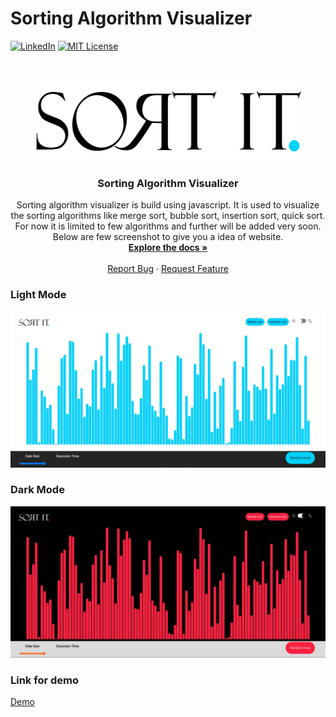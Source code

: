 
# Sorting Algorithm Visualizer
[![LinkedIn][linkedin-shield]][linkedin-url]
[![MIT License][license-shield]][license-url]
<!-- PROJECT LOGO -->
<br />
<p align="center">
  <a href="https://github.com/Adarshkumarmaheshwari/Sorting-Algorithm-Visualizer">
    <img src="logo.png" alt="SortIT" width="430" height="130">
  </a>

  <h3 align="center">Sorting Algorithm Visualizer</h3>

  <p align="center">
    Sorting algorithm visualizer is build using javascript. It is used to visualize the sorting algorithms like merge sort, bubble sort, insertion sort, quick sort.
<br>
For now it is limited to few algorithms and further will be added very soon.
Below are few screenshot to give you a idea of website.
    <br />
    <a href="https://github.com/Adarshkumarmaheshwari/Sorting-Algorithm-Visualizer"><strong>Explore the docs »</strong></a>
    <br />
    <br />
    <a href="https://github.com/Adarshkumarmaheshwari/Sorting-Algorithm-Visualizer/issues">Report Bug</a>
    ·
    <a href="https://github.com/Adarshkumarmaheshwari/Sorting-Algorithm-Visualizer/issues">Request Feature</a>
  </p>
</p>


### Light Mode

![Sorting visualizer light mode](https://raw.githubusercontent.com/Adarshkumarmaheshwari/Sorting-Algorithm-Visualizer/master/ScreenShot/SAV-light-mode.JPG)
### Dark Mode
![Sorting visualizer dark mode](https://raw.githubusercontent.com/Adarshkumarmaheshwari/Sorting-Algorithm-Visualizer/master/ScreenShot/SSV-dark-mode.JPG)

### Link for demo
[Demo](https://adarshkumarmaheshwari.github.io/Sorting-Algorithm-Visualizer/)

 [linkedin-shield]: https://img.shields.io/badge/-LinkedIn-black.svg?style=for-the-badge&logo=linkedin&colorB=555
[linkedin-url]: https://linkedin.com/in/adarshkumarmaheshwari
[license-shield]: https://img.shields.io/github/license/othneildrew/Best-README-Template.svg?style=for-the-badge
[license-url]: https://github.com/Adarshkumarmaheshwari/Sorting-Algorithm-Visualizer/blob/master/LICENSE
